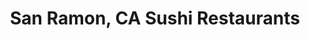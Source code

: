 ---
layout: city
title: San Ramon, CA Sushi Restaurants
permalink: /california/san-ramon/
stateAbbr: CA
stateName: California
cityName: San Ramon
---